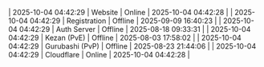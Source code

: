 | 2025-10-04 04:42:29 | Website | Online | 2025-10-04 04:42:28 |
| 2025-10-04 04:42:29 | Registration | Offline | 2025-09-09 16:40:23 |
| 2025-10-04 04:42:29 | Auth Server | Offline | 2025-08-18 09:33:31 |
| 2025-10-04 04:42:29 | Kezan (PvE) | Offline | 2025-08-03 17:58:02 |
| 2025-10-04 04:42:29 | Gurubashi (PvP) | Offline | 2025-08-23 21:44:06 |
| 2025-10-04 04:42:29 | Cloudflare | Online | 2025-10-04 04:42:28 |
